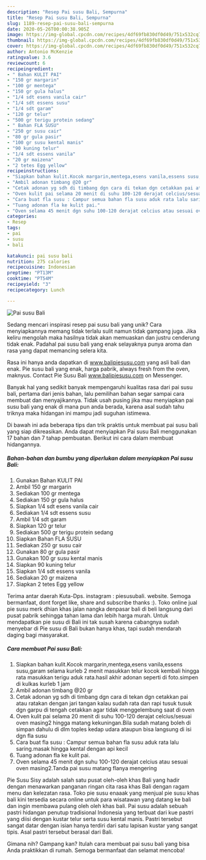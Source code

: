 ```yaml
---
description: "Resep Pai susu Bali, Sempurna"
title: "Resep Pai susu Bali, Sempurna"
slug: 1189-resep-pai-susu-bali-sempurna
date: 2020-05-26T00:00:38.905Z
image: https://img-global.cpcdn.com/recipes/4df69fb830df0d49/751x532cq70/pai-susu-bali-foto-resep-utama.jpg
thumbnail: https://img-global.cpcdn.com/recipes/4df69fb830df0d49/751x532cq70/pai-susu-bali-foto-resep-utama.jpg
cover: https://img-global.cpcdn.com/recipes/4df69fb830df0d49/751x532cq70/pai-susu-bali-foto-resep-utama.jpg
author: Antonio McKenzie
ratingvalue: 3.6
reviewcount: 6
recipeingredient:
- " Bahan KULIT PAI"
- "150 gr margarin"
- "100 gr mentega"
- "150 gr gula halus"
- "1/4 sdt esens vanila cair"
- "1/4 sdt essens susu"
- "1/4 sdt garam"
- "120 gr telur"
- "500 gr terigu protein sedang"
- " Bahan FLA SUSU"
- "250 gr susu cair"
- "80 gr gula pasir"
- "100 gr susu kental manis"
- "90 kuning telur"
- "1/4 sdt essens vanila"
- "20 gr maizena"
- "2 tetes Egg yellow"
recipeinstructions:
- "Siapkan bahan kulit.Kocok margarin,mentega,esens vanila,essens susu,garam selama kurleb 2 menit masukkan telur kocok kembali hingga rata masukkan terigu aduk rata.hasil akhir adonan seperti di foto.simpen di kulkas kurleb 1 jam"
- "Ambil adonan timbang @20 gr"
- "Cetak adonan yg sdh di timbang dgn cara di tekan dgn cetakkan pai atau ratakan dengan jari tangan kalau sudah rata dan rapi tusuk tusuk dgn garpu di tengah cetakkan agar tidak menggelembung saat di oven"
- "Oven kulit pai selama 20 menit di suhu 100-120 derajat celcius/sesuai oven masing2 hingga matang kekuningan.Bila sudah matang boleh di simpan dahulu di dlm toples kedap udara ataupun bisa langsung di isi dgn fla susu"
- "Cara buat fla susu : Campur semua bahan fla susu aduk rata lalu saring.masak hingga kental dengan api kecil"
- "Tuang adonan fla ke kulit pai."
- "Oven selama 45 menit dgn suhu 100-120 derajat celcius atau sesuai oven masing2.Tanda pai susu matang flanya mengering"
categories:
- Resep
tags:
- pai
- susu
- bali

katakunci: pai susu bali 
nutrition: 275 calories
recipecuisine: Indonesian
preptime: "PT13M"
cooktime: "PT54M"
recipeyield: "3"
recipecategory: Lunch

---
```



![Pai susu Bali](https://img-global.cpcdn.com/recipes/4df69fb830df0d49/751x532cq70/pai-susu-bali-foto-resep-utama.jpg)

Sedang mencari inspirasi resep pai susu bali yang unik? Cara menyiapkannya memang tidak terlalu sulit namun tidak gampang juga. Jika keliru mengolah maka hasilnya tidak akan memuaskan dan justru cenderung tidak enak. Padahal pai susu bali yang enak selayaknya punya aroma dan rasa yang dapat memancing selera kita.

Rasa ini hanya anda dapatkan di www.balipiesusu.com yang asli bali dan enak. Pie susu bali yang enak, harga pabrik, always fresh from the oven, maknyus. Contact Pie Susu Bali www.balipiesusu.com on Messenger.

Banyak hal yang sedikit banyak mempengaruhi kualitas rasa dari pai susu bali, pertama dari jenis bahan, lalu pemilihan bahan segar sampai cara membuat dan menyajikannya. Tidak usah pusing jika mau menyiapkan pai susu bali yang enak di mana pun anda berada, karena asal sudah tahu triknya maka hidangan ini mampu jadi suguhan istimewa.


Di bawah ini ada beberapa tips dan trik praktis untuk membuat pai susu bali yang siap dikreasikan. Anda dapat menyiapkan Pai susu Bali menggunakan 17 bahan dan 7 tahap pembuatan. Berikut ini cara dalam membuat hidangannya.

<!--inarticleads1-->

##### Bahan-bahan dan bumbu yang diperlukan dalam menyiapkan Pai susu Bali:

1. Gunakan  Bahan KULIT PAI
1. Ambil 150 gr margarin
1. Sediakan 100 gr mentega
1. Sediakan 150 gr gula halus
1. Siapkan 1/4 sdt esens vanila cair
1. Sediakan 1/4 sdt essens susu
1. Ambil 1/4 sdt garam
1. Siapkan 120 gr telur
1. Sediakan 500 gr terigu protein sedang
1. Siapkan  Bahan FLA SUSU
1. Sediakan 250 gr susu cair
1. Gunakan 80 gr gula pasir
1. Gunakan 100 gr susu kental manis
1. Siapkan 90 kuning telur
1. Siapkan 1/4 sdt essens vanila
1. Sediakan 20 gr maizena
1. Siapkan 2 tetes Egg yellow


Terima antar daerah Kuta-Dps. instagram : piesusubali. website. Semoga bermanfaat, dont forget like, share and subscribe thanks :). Toko online jual pie susu merk dhian khas jalan nangka denpasar bali di beli langsung dari pusat pabrik sehingga tahan lama dan lebih harga murah. Untuk mendapatkan pie susu di Bali ini tak susah karena cabangnya sudah menyebar di Pie susu di Bali bukan hanya khas, tapi sudah mendarah daging bagi masyarakat. 

<!--inarticleads2-->

##### Cara membuat Pai susu Bali:

1. Siapkan bahan kulit.Kocok margarin,mentega,esens vanila,essens susu,garam selama kurleb 2 menit masukkan telur kocok kembali hingga rata masukkan terigu aduk rata.hasil akhir adonan seperti di foto.simpen di kulkas kurleb 1 jam
1. Ambil adonan timbang @20 gr
1. Cetak adonan yg sdh di timbang dgn cara di tekan dgn cetakkan pai atau ratakan dengan jari tangan kalau sudah rata dan rapi tusuk tusuk dgn garpu di tengah cetakkan agar tidak menggelembung saat di oven
1. Oven kulit pai selama 20 menit di suhu 100-120 derajat celcius/sesuai oven masing2 hingga matang kekuningan.Bila sudah matang boleh di simpan dahulu di dlm toples kedap udara ataupun bisa langsung di isi dgn fla susu
1. Cara buat fla susu : Campur semua bahan fla susu aduk rata lalu saring.masak hingga kental dengan api kecil
1. Tuang adonan fla ke kulit pai.
1. Oven selama 45 menit dgn suhu 100-120 derajat celcius atau sesuai oven masing2.Tanda pai susu matang flanya mengering


Pie Susu Sisy adalah salah satu pusat oleh-oleh khas Bali yang hadir dengan menawarkan panganan ringan cita rasa khas Bali dengan ragam menu dan kelezatan rasa. Toko pie susu enaaak yang menjual pie susu khas bali kini tersedia secara online untuk para wisatawan yang datang ke bali dan ingin membawa pulang oleh oleh khas bali. Pai susu adalah sebuah pastri hidangan penutup tradisional Indonesia yang terbuat dari kue pastri yang diisi dengan kustar telur serta susu kental manis. Pastri tersebut sangat datar dengan isian hanya terdiri dari satu lapisan kustar yang sangat tipis. Asal pastri tersebut berasal dari Bali. 

Gimana nih? Gampang kan? Itulah cara membuat pai susu bali yang bisa Anda praktikkan di rumah. Semoga bermanfaat dan selamat mencoba!

